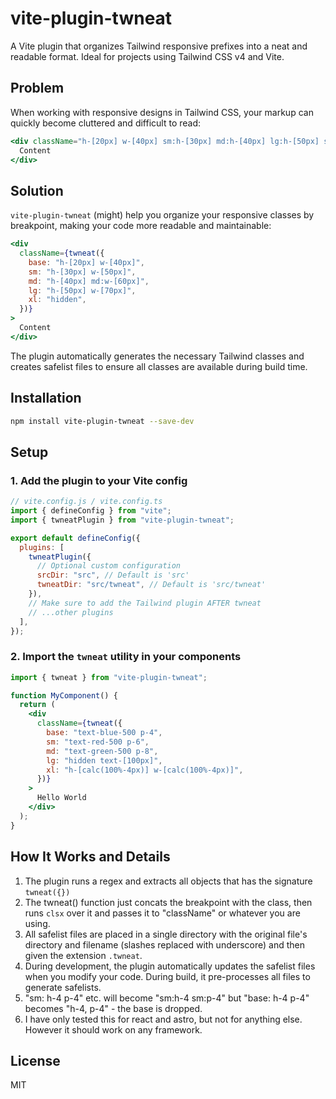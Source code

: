 # vite-plugin-twneat

A Vite plugin that organizes Tailwind responsive prefixes into a neat and readable format. Ideal for projects using Tailwind CSS v4 and Vite.

## Problem

When working with responsive designs in Tailwind CSS, your markup can quickly become cluttered and difficult to read:

```jsx
<div className="h-[20px] w-[40px] sm:h-[30px] md:h-[40px] lg:h-[50px] sm:w-[50px] md:w-[60px] lg:w-[70px] xl:hidden">
  Content
</div>
```

## Solution

`vite-plugin-twneat` (might) help you organize your responsive classes by breakpoint, making your code more readable and maintainable:

```jsx
<div
  className={twneat({
    base: "h-[20px] w-[40px]",
    sm: "h-[30px] w-[50px]",
    md: "h-[40px] md:w-[60px]",
    lg: "h-[50px] w-[70px]",
    xl: "hidden",
  })}
>
  Content
</div>
```

The plugin automatically generates the necessary Tailwind classes and creates safelist files to ensure all classes are available during build time.

## Installation

```bash
npm install vite-plugin-twneat --save-dev
```

## Setup

### 1. Add the plugin to your Vite config

```js
// vite.config.js / vite.config.ts
import { defineConfig } from "vite";
import { twneatPlugin } from "vite-plugin-twneat";

export default defineConfig({
  plugins: [
    twneatPlugin({
      // Optional custom configuration
      srcDir: "src", // Default is 'src'
      twneatDir: "src/twneat", // Default is 'src/twneat'
    }),
    // Make sure to add the Tailwind plugin AFTER twneat
    // ...other plugins
  ],
});
```

### 2. Import the `twneat` utility in your components

```jsx
import { twneat } from "vite-plugin-twneat";

function MyComponent() {
  return (
    <div
      className={twneat({
        base: "text-blue-500 p-4",
        sm: "text-red-500 p-6",
        md: "text-green-500 p-8",
        lg: "hidden text-[100px]",
        xl: "h-[calc(100%-4px)] w-[calc(100%-4px)]",
      })}
    >
      Hello World
    </div>
  );
}
```

## How It Works and Details

1. The plugin runs a regex and extracts all objects that has the signature `twneat({})`
2. The twneat() function just concats the breakpoint with the class, then runs `clsx` over it and passes it to "className" or whatever you are using.
3. All safelist files are placed in a single directory with the original file's directory and filename (slashes replaced with underscore) and then given the extension `.twneat`.
4. During development, the plugin automatically updates the safelist files when you modify your code. During build, it pre-processes all files to generate safelists.
5. "sm: h-4 p-4" etc. will become "sm:h-4 sm:p-4" but "base: h-4 p-4" becomes "h-4, p-4" - the base is dropped.
6. I have only tested this for react and astro, but not for anything else. However it should work on any framework.

## License

MIT
